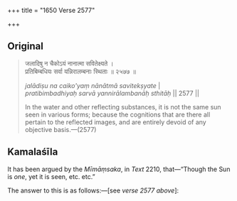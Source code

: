 +++
title = "1650 Verse 2577"

+++
## Original 
>
> जलादिषु न चैकोऽयं नानात्मा सवितेक्ष्यते ।  
> प्रतिबिम्बधियः सर्वा यन्निरालम्बनाः स्थिताः ॥ २५७७ ॥ 
>
> *jalādiṣu na caiko'yaṃ nānātmā savitekṣyate* \|  
> *pratibimbadhiyaḥ sarvā yannirālambanāḥ sthitāḥ* \|\| 2577 \|\| 
>
> In the water and other reflecting substances, it is not the same sun seen in various forms; because the cognitions that are there all pertain to the reflected images, and are entirely devoid of any objective basis.—(2577)



## Kamalaśīla

It has been argued by the *Mīmāṃsaka*, in *Text* 2210, that—“Though the Sun is *one*, yet it is seen, etc. etc.”

The answer to this is as follows:—[see *verse 2577 above*]:


